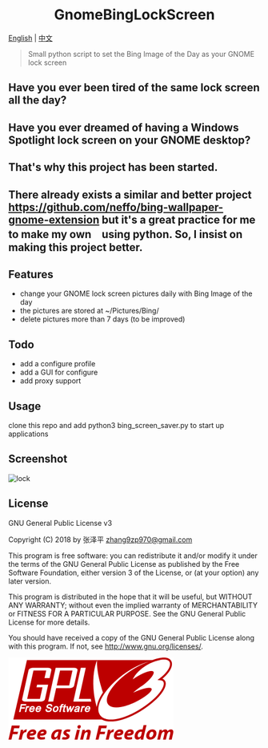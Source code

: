 <h1 align="center">
  GnomeBingLockScreen
</h1>

[English](https://github.com/zhangzp9970/GnomeBingLockScreen/blob/master/README.md) | [中文](https://github.com/zhangzp9970/GnomeBingLockScreen/blob/master/README-zh-cn.md)

> Small python script to set the Bing Image of the Day as your GNOME lock screen 

## Have you ever been tired of the same lock screen all the day?
## Have you ever dreamed of having a Windows Spotlight lock screen on your GNOME desktop?
## That's why this project has been started.
## There already exists a similar and better project https://github.com/neffo/bing-wallpaper-gnome-extension but it's a great practice for me to make my own　using python. So, I insist on making this project better.

## Features
* change your GNOME lock screen pictures daily with Bing Image of the day
* the pictures are stored at ~/Pictures/Bing/
* delete pictures more than 7 days (to be improved)
  
## Todo
* add a configure profile
* add a GUI for configure
* add proxy support
  
## Usage
clone this repo and add python3 bing_screen_saver.py to start up applications

## Screenshot
![lock](/img/Screenshot.png)
## License
GNU General Public License v3

Copyright (C) 2018 by 张泽平 <zhang9zp970@gmail.com>

This program is free software: you can redistribute it and/or modify it under the terms of the GNU General Public License as published by the Free Software Foundation, either version 3 of the License, or (at your option) any later version.

This program is distributed in the hope that it will be useful, but WITHOUT ANY WARRANTY; without even the implied warranty of MERCHANTABILITY or FITNESS FOR A PARTICULAR PURPOSE. See the GNU General Public License for more details.

You should have received a copy of the GNU General Public License along with this program. If not, see http://www.gnu.org/licenses/.

![gpl](/img/GPLv3_Logo.png)